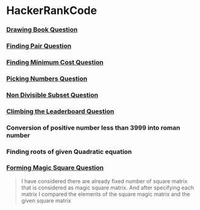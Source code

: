 # HackerRankCode
### [Drawing Book Question](https://www.hackerrank.com/challenges/drawing-book/problem)
### [Finding Pair Question](https://www.hackerrank.com/challenges/sock-merchant)
### [Finding Minimum Cost Question](https://practice.geeksforgeeks.org/problems/minimum-cost-of-ropes-1587115620/0)
### [Picking Numbers Question](https://www.hackerrank.com/challenges/picking-numbers/problem)
### [Non Divisible Subset Question](https://www.hackerrank.com/challenges/non-divisible-subset/problem)
### [Climbing the Leaderboard Question](https://www.hackerrank.com/challenges/climbing-the-leaderboard/problem)
### Conversion of positive number less than 3999 into roman number
### Finding roots of given Quadratic equation
### [Forming Magic Square Question](https://www.hackerrank.com/challenges/magic-square-forming/problem)
> I have considered there are already fixed number of square matrix that is considered as magic square matrix. And after specifying each matrix I compared the elements of the square magic matrix and the given square matrix
